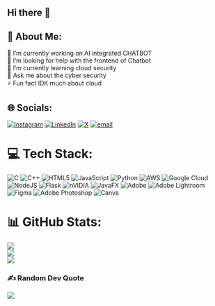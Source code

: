 ## Hi there 👋

## 💫 About Me:
🔭 I’m currently working on AI integrated CHATBOT<br>🤝 I’m looking for help with the frontend of Chatbot<br>🌱 I’m currently learning cloud security<br>💬 Ask me about the cyber security<br>⚡ Fun fact IDK much about cloud  


## 🌐 Socials:
[![Instagram](https://img.shields.io/badge/Instagram-%23E4405F.svg?logo=Instagram&logoColor=white)](https://instagram.com/atharvaaathakurr) [![LinkedIn](https://img.shields.io/badge/LinkedIn-%230077B5.svg?logo=linkedin&logoColor=white)](https://linkedin.com/in/atharva-thakurr) [![X](https://img.shields.io/badge/X-black.svg?logo=X&logoColor=white)](https://x.com/atharvaathakur) [![email](https://img.shields.io/badge/Email-D14836?logo=gmail&logoColor=white)](mailto:atharvaathakur@gmail.com) 

# 💻 Tech Stack:
![C](https://img.shields.io/badge/c-%2300599C.svg?style=flat&logo=c&logoColor=white) ![C++](https://img.shields.io/badge/c++-%2300599C.svg?style=flat&logo=c%2B%2B&logoColor=white) ![HTML5](https://img.shields.io/badge/html5-%23E34F26.svg?style=flat&logo=html5&logoColor=white) ![JavaScript](https://img.shields.io/badge/javascript-%23323330.svg?style=flat&logo=javascript&logoColor=%23F7DF1E) ![Python](https://img.shields.io/badge/python-3670A0?style=flat&logo=python&logoColor=ffdd54) ![AWS](https://img.shields.io/badge/AWS-%23FF9900.svg?style=flat&logo=amazon-aws&logoColor=white) ![Google Cloud](https://img.shields.io/badge/GoogleCloud-%234285F4.svg?style=flat&logo=google-cloud&logoColor=white) ![NodeJS](https://img.shields.io/badge/node.js-6DA55F?style=flat&logo=node.js&logoColor=white) ![Flask](https://img.shields.io/badge/flask-%23000.svg?style=flat&logo=flask&logoColor=white) ![nVIDIA](https://img.shields.io/badge/cuda-000000.svg?style=flat&logo=nVIDIA&logoColor=green) ![JavaFX](https://img.shields.io/badge/javafx-%23FF0000.svg?style=flat&logo=javafx&logoColor=white) ![Adobe](https://img.shields.io/badge/adobe-%23FF0000.svg?style=flat&logo=adobe&logoColor=white) ![Adobe Lightroom](https://img.shields.io/badge/Adobe%20Lightroom-31A8FF.svg?style=flat&logo=Adobe%20Lightroom&logoColor=white) ![Figma](https://img.shields.io/badge/figma-%23F24E1E.svg?style=flat&logo=figma&logoColor=white) ![Adobe Photoshop](https://img.shields.io/badge/adobe%20photoshop-%2331A8FF.svg?style=flat&logo=adobe%20photoshop&logoColor=white) ![Canva](https://img.shields.io/badge/Canva-%2300C4CC.svg?style=flat&logo=Canva&logoColor=white)
# 📊 GitHub Stats:
![](https://github-readme-stats.vercel.app/api?username=shadowspectrx&theme=neon&hide_border=false&include_all_commits=false&count_private=false)<br/>
![](https://nirzak-streak-stats.vercel.app/?user=shadowspectrx&theme=neon&hide_border=false)<br/>
![](https://github-readme-stats.vercel.app/api/top-langs/?username=shadowspectrx&theme=neon&hide_border=false&include_all_commits=false&count_private=false&layout=compact)

### ✍️ Random Dev Quote
![](https://quotes-github-readme.vercel.app/api?type=horizontal&theme=light)


<!--
**shadowspectrx/shadowspectrx** is a ✨ _special_ ✨ repository because its `README.md` (this file) appears on your GitHub profile.

Here are some ideas to get you started:

- 🔭 I’m currently working on ...
- 🌱 I’m currently learning ...
- 👯 I’m looking to collaborate on ...
- 🤔 I’m looking for help with ...
- 💬 Ask me about ...
- 📫 How to reach me: ...
- 😄 Pronouns: ...
- ⚡ Fun fact: ...
-->
